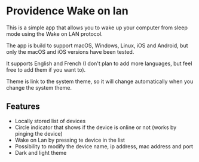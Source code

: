 # Providence Wake on lan

This is a simple app that allows you to wake up your computer from sleep mode using the Wake on LAN protocol.

The app is build to support macOS, Windows, Linux, iOS and Android, but only the macOS and iOS versions have been tested.

It supports English and French (I don't plan to add more languages, but feel free to add them if you want to).

Theme is link to the system theme, so it will change automatically when you change the system theme.

## Features
- Locally stored list of devices
- Circle indicator that shows if the device is online or not (works by pinging the device)
- Wake on Lan by pressing te device in the list
- Possibility to modify the device name, ip address, mac address and port
- Dark and light theme